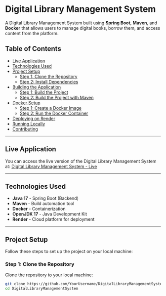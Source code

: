 # Digital Library Management System

A Digital Library Management System built using **Spring Boot**, **Maven**, and **Docker** that allows users to manage digital books, borrow them, and access content from the platform.

## Table of Contents
- [Live Application](#live-application)
- [Technologies Used](#technologies-used)
- [Project Setup](#project-setup)
  - [Step 1: Clone the Repository](#step-1-clone-the-repository)
  - [Step 2: Install Dependencies](#step-2-install-dependencies)
- [Building the Application](#building-the-application)
  - [Step 1: Build the Project](#step-1-build-the-project)
  - [Step 2: Build the Project with Maven](#step-2-build-the-project-with-maven)
- [Docker Setup](#docker-setup)
  - [Step 1: Create a Docker Image](#step-1-create-a-docker-image)
  - [Step 2: Run the Docker Container](#step-2-run-the-docker-container)
- [Deploying on Render](#deploying-on-render)
- [Running Locally](#running-locally)
- [Contributing](#contributing)

---

## Live Application

You can access the live version of the Digital Library Management System at:
[Digital Library Management System - Live](#)

---

## Technologies Used

- **Java 17** - Spring Boot (Backend)
- **Maven** - Build automation tool
- **Docker** - Containerization
- **OpenJDK 17** - Java Development Kit
- **Render** - Cloud platform for deployment

---

## Project Setup

Follow these steps to set up the project on your local machine:

### Step 1: Clone the Repository

Clone the repository to your local machine:

```bash
git clone https://github.com/YourUsername/DigitalLibraryManagementSystem.git
cd DigitalLibraryManagementSystem




